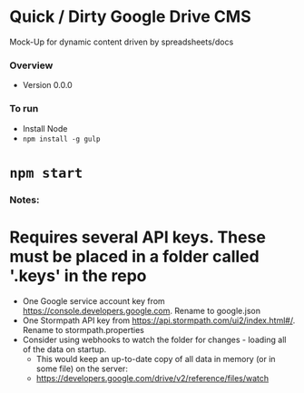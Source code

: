# Quick / Dirty Google Drive CMS

Mock-Up for dynamic content driven by spreadsheets/docs

### Overview

* Version 0.0.0

### To run

* Install Node
* `npm install -g gulp`
# `npm start`

### Notes:

# Requires several API keys. These must be placed in a folder called '.keys' in the repo
* One Google service account key from https://console.developers.google.com. Rename to google.json
* One Stormpath API key from https://api.stormpath.com/ui2/index.html#/. Rename to stormpath.properties
* Consider using webhooks to watch the folder for changes - loading all of the data on startup.
    * This would keep an up-to-date copy of all data in memory (or in some file) on the server: 
    * https://developers.google.com/drive/v2/reference/files/watch
